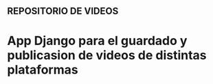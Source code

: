 ## REPOSITORIO DE VIDEOS
# App Django para el guardado y publicasion de videos de distintas plataformas